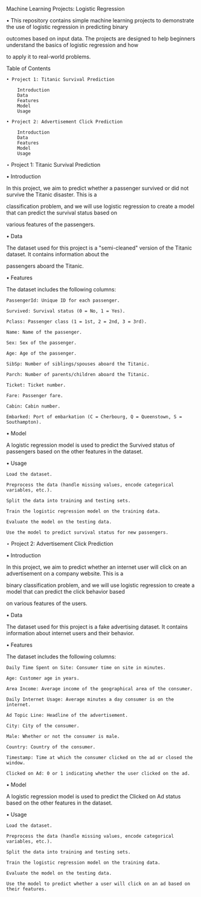 Machine Learning Projects: Logistic Regression

• This repository contains simple machine learning projects to demonstrate the use of logistic regression in predicting binary 

outcomes based on input data. The projects are designed to help beginners understand the basics of logistic regression and how 

to apply it to real-world problems.


Table of Contents

    • Project 1: Titanic Survival Prediction

        Introduction
        Data
        Features
        Model
        Usage

    • Project 2: Advertisement Click Prediction
    
        Introduction
        Data
        Features
        Model
        Usage

$\star$ Project 1: Titanic Survival Prediction

• Introduction

In this project, we aim to predict whether a passenger survived or did not survive the Titanic disaster. This is a 

classification problem, and we will use logistic regression to create a model that can predict the survival status based on 

various features of the passengers.

• Data

The dataset used for this project is a "semi-cleaned" version of the Titanic dataset. It contains information about the 

passengers aboard the Titanic.

• Features

The dataset includes the following columns:

    PassengerId: Unique ID for each passenger.

    Survived: Survival status (0 = No, 1 = Yes).

    Pclass: Passenger class (1 = 1st, 2 = 2nd, 3 = 3rd).

    Name: Name of the passenger.

    Sex: Sex of the passenger.

    Age: Age of the passenger.

    SibSp: Number of siblings/spouses aboard the Titanic.

    Parch: Number of parents/children aboard the Titanic.

    Ticket: Ticket number.

    Fare: Passenger fare.

    Cabin: Cabin number.

    Embarked: Port of embarkation (C = Cherbourg, Q = Queenstown, S = Southampton).

• Model

A logistic regression model is used to predict the Survived status of passengers based on the other features in the dataset.

• Usage

    Load the dataset.

    Preprocess the data (handle missing values, encode categorical variables, etc.).

    Split the data into training and testing sets.

    Train the logistic regression model on the training data.

    Evaluate the model on the testing data.

    Use the model to predict survival status for new passengers.


$\star$ Project 2: Advertisement Click Prediction

• Introduction

In this project, we aim to predict whether an internet user will click on an advertisement on a company website. This is a 

binary classification problem, and we will use logistic regression to create a model that can predict the click behavior based 

on various features of the users.

• Data

The dataset used for this project is a fake advertising dataset. It contains information about internet users and their behavior.

• Features

The dataset includes the following columns:

    Daily Time Spent on Site: Consumer time on site in minutes.

    Age: Customer age in years.

    Area Income: Average income of the geographical area of the consumer.

    Daily Internet Usage: Average minutes a day consumer is on the internet.

    Ad Topic Line: Headline of the advertisement.

    City: City of the consumer.

    Male: Whether or not the consumer is male.

    Country: Country of the consumer.

    Timestamp: Time at which the consumer clicked on the ad or closed the window.

    Clicked on Ad: 0 or 1 indicating whether the user clicked on the ad.

• Model

A logistic regression model is used to predict the Clicked on Ad status based on the other features in the dataset.

• Usage

    Load the dataset.

    Preprocess the data (handle missing values, encode categorical variables, etc.).

    Split the data into training and testing sets.

    Train the logistic regression model on the training data.

    Evaluate the model on the testing data.

    Use the model to predict whether a user will click on an ad based on their features.

